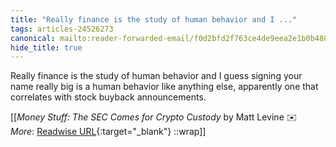 ```yaml
---
title: "Really finance is the study of human behavior and I ..."
tags: articles-24526273
canonical: mailto:reader-forwarded-email/f0d2bfd2f763ce4de9eea2e1b0b4887b
hide_title: true
---
```


Really finance is the study of human behavior and I guess signing your name really big is a human behavior like anything else, apparently one that correlates with stock buyback announcements.


[[<cite>_Money Stuff: The SEC Comes for Crypto Custody_</cite> by Matt Levine ✉️<br>
_More_: [Readwise URL](https://readwise.io/open/478391180){:target="_blank"}
::wrap]]